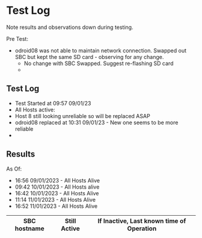 # Test Log

Note results and observations down during testing.


Pre Test:

- odroid08 was not able to maintain network connection. Swapped out SBC but kept the same SD card - observing for any change.
  - No change with SBC Swapped. Suggest re-flashing SD card
  - 


## Test Log

- Test Started at 09:57   09/01/23
- All Hosts active:
- Host 8 still looking unreliable so will be replaced ASAP 
- odroid08 replaced at 10:31 09/01/23 - New one seems to be more reliable
- 



## Results

As Of:
- 16:56 09/01/2023 - All Hosts Alive
- 09:42 10/01/2023 - All Hosts alive
- 16:42 10/01/2023 - All Hosts Alive
- 11:14 11/01/2023 - All Hosts Alive
- 16:52 11/01/2023 - All Hosts Alive


|SBC hostname |  Still Active | If Inactive, Last known time of Operation |
|---|---|---|
